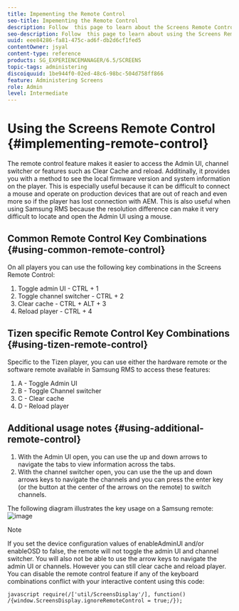 ```yaml
---
title: Impementing the Remote Control
seo-title: Impementing the Remote Control
description: Follow  this page to learn about the Screens Remote Control Feature.
seo-description: Follow  this page to learn about using the Screens Remote Control Feature.
uuid: eee84286-fa81-475c-ad6f-db2d6cf1fed5
contentOwner: jsyal
content-type: reference
products: SG_EXPERIENCEMANAGER/6.5/SCREENS
topic-tags: administering
discoiquuid: 1be944f0-02ed-48c6-98bc-504d758ff866
feature: Administering Screens
role: Admin
level: Intermediate
---
```

# Using the Screens Remote Control  {#implementing-remote-control}

The remote control feature makes it easier to access the Admin UI, channel switcher or features such as Clear Cache and reload. Additinally, it provides you with a method to see the local firmware version and system information on the player. This is especially useful because it can be difficult to connect a mouse and operate on production devices that are out of reach and even more so if the player has lost connection with AEM. This is also useful when using Samsung RMS because the resolution difference can make it very difficult to locate and open the Admin UI using a mouse. 

## Common Remote Control Key Combinations {#using-common-remote-control}

On all players you can use the following key combinations in the Screens Remote Control:

1. Toggle admin UI - CTRL + 1
1. Toggle channel switcher - CTRL + 2
1. Clear cache - CTRL + ALT + 3 
1. Reload player - CTRL + 4 

## Tizen specific Remote Control Key Combinations {#using-tizen-remote-control}

Specific to the Tizen player, you can use either the hardware remote or the software remote available in Samsung RMS to access these features:

1. A - Toggle Admin UI
1. B - Toggle Channel switcher 
1. C - Clear cache
1. D - Reload player

## Additional usage notes {#using-additional-remote-control}

1. With the Admin UI open, you can use the up and down arrows to navigate the tabs to view information across the tabs. 
1. With the channel switcher open, you can use the the up and down arrows keys to navigate the channels and you can press the enter key (or the button at the center of the arrows on the remote) to switch channels. 

The following diagram illustrates the key usage on a Samsung remote:
![image](assets/remote.png)

>[!NOTE]
>If you set the device configuration values of enableAdminUI and/or enableOSD to false, the remote will not toggle the admin UI and channel switcher. You will also not be able to use the arrow keys to navigate the admin UI or channels. However you can still clear cache and reload player. You can disable the remote control feature if any of the keyboard combinations conflict with your interactive content using this code: 

```javascript require(/['util/ScreensDisplay'/], function() /{window.ScreensDisplay.ignoreRemoteControl = true;/}); ```
